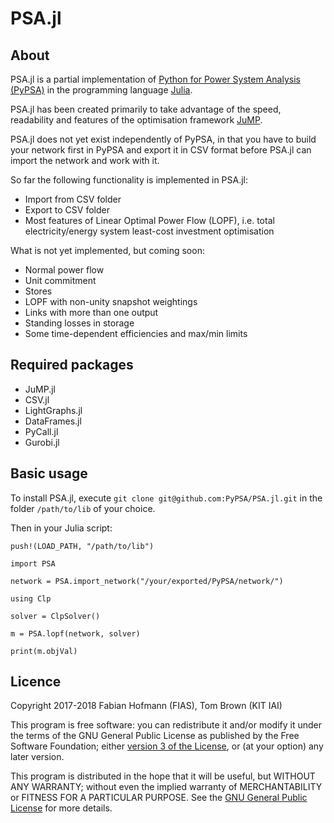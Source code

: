 
# PSA.jl

## About

PSA.jl is a partial implementation of [Python for Power System
Analysis (PyPSA)](https://github.com/PyPSA/PyPSA) in
the programming language [Julia](https://julialang.org/).

PSA.jl has been created primarily to take advantage of the speed,
readability and features of the optimisation framework
[JuMP](https://github.com/JuliaOpt/JuMP.jl).

PSA.jl does not yet exist independently of PyPSA, in that you have to
build your network first in PyPSA and export it in CSV format before
PSA.jl can import the network and work with it.

So far the following functionality is implemented in PSA.jl:

* Import from CSV folder
* Export to CSV folder
* Most features of Linear Optimal Power Flow (LOPF), i.e. total electricity/energy system least-cost investment optimisation

What is not yet implemented, but coming soon:

* Normal power flow
* Unit commitment
* Stores
* LOPF with non-unity snapshot weightings
* Links with more than one output
* Standing losses in storage
* Some time-dependent efficiencies and max/min limits



## Required packages

* JuMP.jl
* CSV.jl
* LightGraphs.jl
* DataFrames.jl
* PyCall.jl
* Gurobi.jl

## Basic usage

To install PSA.jl, execute `git clone git@github.com:PyPSA/PSA.jl.git`
in the folder `/path/to/lib` of your choice.

Then in your Julia script:

```
push!(LOAD_PATH, "/path/to/lib")

import PSA

network = PSA.import_network("/your/exported/PyPSA/network/")

using Clp

solver = ClpSolver()

m = PSA.lopf(network, solver)

print(m.objVal)
```


## Licence

Copyright 2017-2018 Fabian Hofmann (FIAS), Tom Brown (KIT IAI)

This program is free software: you can redistribute it and/or modify
it under the terms of the GNU General Public License as published by
the Free Software Foundation; either [version 3 of the
License](LICENSE.txt), or (at your option) any later version.

This program is distributed in the hope that it will be useful,
but WITHOUT ANY WARRANTY; without even the implied warranty of
MERCHANTABILITY or FITNESS FOR A PARTICULAR PURPOSE.  See the
[GNU General Public License](LICENSE.txt) for more details.
